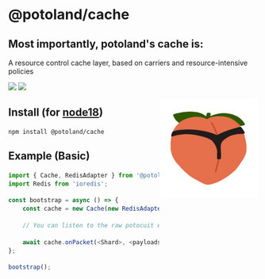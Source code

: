 # @potoland/cache

## Most importantly, potoland's cache is:

A resource control cache layer, based on carriers and resource-intensive
policies

[<img src="https://img.shields.io/badge/GitHub-100000?style=for-the-badge&logo=github&logoColor=white">](https://github.com/potoland/potocuit)
[<img src="https://img.shields.io/badge/Discord-5865F2?style=for-the-badge&logo=discord&logoColor=white">](https://discord.gg/XNw2RZFzaP)

<img align="right" src="../../assets/icon.png" alt="potocuit" width="200px"/>

## Install (for [node18](https://nodejs.org/en/download/))

```sh-session
npm install @potoland/cache
```

## Example (Basic)

```ts
import { Cache, RedisAdapter } from '@potoland/cache';
import Redis from 'ioredis';

const bootstrap = async () => {
	const cache = new Cache(new RedisAdapter({ client: new Redis() }));

    // You can listen to the raw potocuit event

    await cache.onPacket(<Shard>, <payloads>);
};

bootstrap();
```

<!-- ## Links

- [Documentation](https://docs.biscuitjs.com/)
- [Website](https://biscuitjs.com/) -->
